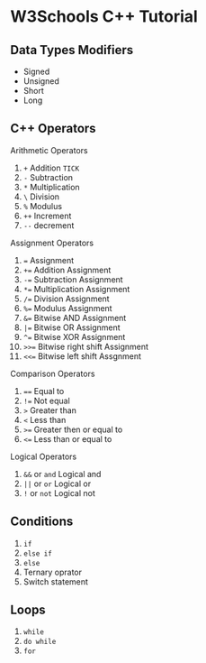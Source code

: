 # W3Schools C++ Tutorial

## Data Types Modifiers
* Signed
* Unsigned
* Short
* Long

## C++ Operators
Arithmetic Operators
1. `+` Addition `TICK`
2. `-` Subtraction
3. `*` Multiplication
4. `\` Division
5. `%` Modulus
6. `++` Increment
7. `--` decrement

Assignment Operators
1. `=` Assignment
2. `+=` Addition Assignment
3. `-=` Subtraction Assignment
4. `*=` Multiplication Assignment
5. `/=` Division Assignment
6. `%=` Modulus Assignment
7. `&=` Bitwise AND Assignment
8. `|=` Bitwise OR Assignment
9. `^=` Bitwise XOR Assignment
10. `>>=` Bitwise right shift Assignment
11. `<<=` Bitwise left shift Assgnment

Comparison Operators
1. `==` Equal to
2. `!=` Not equal
3. `>` Greater than
4. `<` Less than
5. `>=` Greater then or equal to
6. `<=` Less than or equal to

Logical Operators
1. `&&` or `and` Logical and
2. `||` or `or` Logical or
3. `!` or `not` Logical not

## Conditions
1. `if`
2. `else if`
3. `else`
4. Ternary oprator
5. Switch statement

## Loops
1. `while`
2. `do while`
3. `for`
